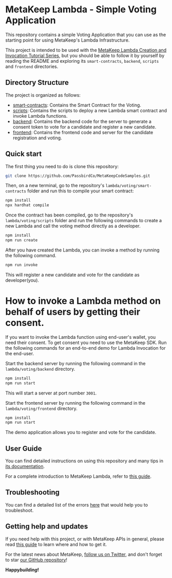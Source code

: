 # MetaKeep Lambda - Simple Voting Application

This repository contains a simple Voting Application that you can use as the starting point
for using MetaKeep's Lambda Infrastructure.

This project is intended to be used with the
[MetaKeep Lambda Creation and Invocation Tutorial Series](https://docs.metakeep.xyz/docs/create-your-first-lambda), but you should be
able to follow it by yourself by reading the README and exploring its
`smart-contracts`, `backend`, `scripts` and `frontend` directories.

## Directory Structure

The project is organized as follows:

- [smart-contracts](./smart-contracts): Contains the Smart Contract for the Voting.
- [scripts](./scripts): Contains the scripts to deploy a new Lambda smart contract and invoke Lambda functions.
- [backend](./backend): Contains the backend code for the server to generate a consent token to vote for a candidate and register a new candidate.
- [frontend](./frontend): Contains the frontend code and server for the candidate registration and voting.

## Quick start

The first thing you need to do is clone this repository:

```sh
git clone https://github.com/PassbirdCo/MetaKeepCodeSamples.git
```

Then, on a new terminal, go to the repository's `lambda/voting/smart-contracts` folder and run this to
compile your smart contract:

```sh
npm install
npx hardhat compile
```

Once the contract has been compiled, go to the repository's `lambda/voting/scripts` folder and run the following commands to create a new Lambda and call the voting method directly as a developer.

```sh
npm install
npm run create
```

After you have created the Lambda, you can invoke a method by running the following command.

```sh
npm run invoke
```

This will register a new candidate and vote for the candidate as developer(you).

# How to invoke a Lambda method on behalf of users by getting their consent.

If you want to invoke the Lambda function using end-user's wallet, you need their consent. To get consent you need to use the MetaKeep SDK. Run the following commands for an end-to-end demo for Lambda Invocation for the end-user.

Start the backend server by running the following command in the `lambda/voting/backend` directory.

```sh
npm install
npm run start
```

This will start a server at port number `3001`.

Start the frontend server by running the following command in the `lambda/voting/frontend` directory.

```sh
npm install
npm run start
```

The demo application allows you to register and vote for the candidate.

## User Guide

You can find detailed instructions on using this repository and many tips in [its documentation](https://docs.metakeep.xyz/reference/lambda-101).

For a complete introduction to MetaKeep Lambda, refer to [this guide](https://docs.metakeep.xyz/reference/lambda-101).

## Troubleshooting

You can find a detailed list of the errors [here](https://docs.metakeep.xyz/reference/api-error-status#v2applambdacreate) that would help you to troubleshoot.

## Getting help and updates

If you need help with this project, or with MetaKeep APIs in general, please read [this guide](https://docs.metakeep.xyz/) to learn where and how to get it.

For the latest news about MetaKeep, [follow us on Twitter](https://twitter.com/metakeep), and don't forget to star [our GitHub repository](https://github.com/PassbirdCo/MetaKeepCodeSamples.git)!

**Happy*building*!**
